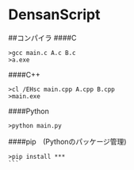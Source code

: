 # DensanScript

##コンパイラ
####C
```
>gcc main.c A.c B.c
>a.exe
```
####C++
```
>cl /EHsc main.cpp A.cpp B.cpp
>main.exe
```
####Python
```
>python main.py
```

####pip　(Pythonのパッケージ管理)
````
>pip install ***
```
